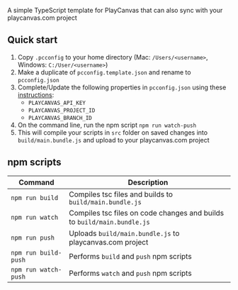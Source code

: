 A simple TypeScript template for PlayCanvas that can also sync with your playcanvas.com project

## Quick start

1. Copy `.pcconfig` to your home directory (Mac: `/Users/<username>`, Windows: `C:/User/<username>`)
2. Make a duplicate of `pcconfig.template.json` and rename to `pcconfig.json`
3. Complete/Update the following properties in `pcconfig.json` using these [instructions][playcanvas-sync-pcconfig-instructions]:
    - `PLAYCANVAS_API_KEY`
    - `PLAYCANVAS_PROJECT_ID`
    - `PLAYCANVAS_BRANCH_ID`
4. On the command line, run the npm script `npm run watch-push`
5. This will compile your scripts in `src` folder on saved changes into `build/main.bundle.js` and upload to your playcanvas.com project
## npm scripts
| Command                | Description                                                             |
|------------------------|-------------------------------------------------------------------------|
| `npm run build`        | Compiles tsc files and builds to `build/main.bundle.js`                 |
| `npm run watch`        | Compiles tsc files on code changes and builds to `build/main.bundle.js` |
| `npm run push`         | Uploads `build/main.bundle.js` to playcanvas.com project                |
| `npm run build-push`   | Performs `build` and `push` npm scripts                                 |
| `npm run watch-push`   | Performs `watch` and `push` npm scripts                                 |


[playcanvas-sync-pcconfig-instructions]: https://github.com/playcanvas/playcanvas-sync#config-variables